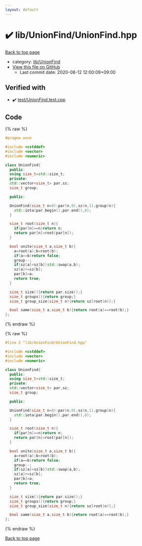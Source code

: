 ```yaml
---
layout: default
---
```


<!-- mathjax config similar to math.stackexchange -->
<script type="text/javascript" async
  src="https://cdnjs.cloudflare.com/ajax/libs/mathjax/2.7.5/MathJax.js?config=TeX-MML-AM_CHTML">
</script>
<script type="text/x-mathjax-config">
  MathJax.Hub.Config({
    TeX: { equationNumbers: { autoNumber: "AMS" }},
    tex2jax: {
      inlineMath: [ ['$','$'] ],
      processEscapes: true
    },
    "HTML-CSS": { matchFontHeight: false },
    displayAlign: "left",
    displayIndent: "2em"
  });
</script>

<script type="text/javascript" src="https://cdnjs.cloudflare.com/ajax/libs/jquery/3.4.1/jquery.min.js"></script>
<script src="https://cdn.jsdelivr.net/npm/jquery-balloon-js@1.1.2/jquery.balloon.min.js" integrity="sha256-ZEYs9VrgAeNuPvs15E39OsyOJaIkXEEt10fzxJ20+2I=" crossorigin="anonymous"></script>
<script type="text/javascript" src="../../../assets/js/copy-button.js"></script>
<link rel="stylesheet" href="../../../assets/css/copy-button.css" />


# :heavy_check_mark: lib/UnionFind/UnionFind.hpp

<a href="../../../index.html">Back to top page</a>

* category: <a href="../../../index.html#d8ce77e7929e89891ebe5f859497af18">lib/UnionFind</a>
* <a href="{{ site.github.repository_url }}/blob/master/lib/UnionFind/UnionFind.hpp">View this file on GitHub</a>
    - Last commit date: 2020-06-12 12:00:09+09:00




## Verified with

* :heavy_check_mark: <a href="../../../verify/test/UnionFind.test.cpp.html">test/UnionFind.test.cpp</a>


## Code

<a id="unbundled"></a>
{% raw %}
```cpp
#pragma once

#include <cstddef>
#include <vector>
#include <numeric>

class UnionFind{
  public:
  using size_t=std::size_t;
  private:
  std::vector<size_t> par,sz;
  size_t group;

  public:

  UnionFind(size_t n=0):par(n,0),sz(n,1),group(n){
    std::iota(par.begin(),par.end(),0);
  }

  size_t root(size_t n){
    if(par[n]==n)return n;
    return par[n]=root(par[n]);
  }

  bool unite(size_t a,size_t b){
    a=root(a);b=root(b);
    if(a==b)return false;
    group--;
    if(sz[a]<sz[b])std::swap(a,b);
    sz[a]+=sz[b];
    par[b]=a;
    return true;
  }

  size_t size(){return par.size();}
  size_t groups(){return group;}
  size_t group_size(size_t n){return sz[root(n)];}

  bool same(size_t a,size_t b){return root(a)==root(b);}
};
```
{% endraw %}

<a id="bundled"></a>
{% raw %}
```cpp
#line 2 "lib/UnionFind/UnionFind.hpp"

#include <cstddef>
#include <vector>
#include <numeric>

class UnionFind{
  public:
  using size_t=std::size_t;
  private:
  std::vector<size_t> par,sz;
  size_t group;

  public:

  UnionFind(size_t n=0):par(n,0),sz(n,1),group(n){
    std::iota(par.begin(),par.end(),0);
  }

  size_t root(size_t n){
    if(par[n]==n)return n;
    return par[n]=root(par[n]);
  }

  bool unite(size_t a,size_t b){
    a=root(a);b=root(b);
    if(a==b)return false;
    group--;
    if(sz[a]<sz[b])std::swap(a,b);
    sz[a]+=sz[b];
    par[b]=a;
    return true;
  }

  size_t size(){return par.size();}
  size_t groups(){return group;}
  size_t group_size(size_t n){return sz[root(n)];}

  bool same(size_t a,size_t b){return root(a)==root(b);}
};

```
{% endraw %}

<a href="../../../index.html">Back to top page</a>

